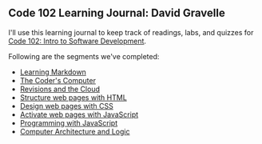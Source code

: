 ## Code 102 Learning Journal: David Gravelle
I'll use this learning journal to keep track of readings, labs, and quizzes for [Code 102: Intro to Software Development](https://canvas.instructure.com/courses/1692746).

Following are the segments we've completed:

- [Learning Markdown](Day1.md)
- [The Coder's Computer](Day2.md)
- [Revisions and the Cloud](Day3.md)
- [Structure web pages with HTML](Day4_HTML5.md)
- [Design web pages with CSS](Day4_CSS.md)
- [Activate web pages with JavaScript](Day4_JavaScript.md)
- [Programming with JavaScript](Day5_jQuery.md)
- [Computer Architecture and Logic](Day6_Logic.md)








 




